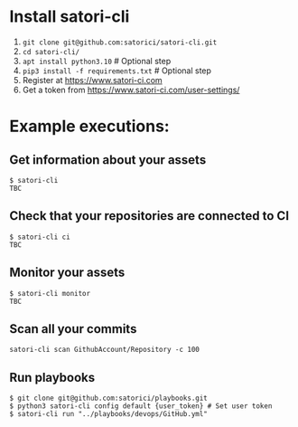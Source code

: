 # Install satori-cli
1. `git clone git@github.com:satorici/satori-cli.git`
2. `cd satori-cli/`
3. `apt install python3.10` # Optional step
4. `pip3 install -f requirements.txt` # Optional step
5. Register at https://www.satori-ci.com
6. Get a token from https://www.satori-ci.com/user-settings/

# Example executions:
## Get information about your assets
```
$ satori-cli
TBC
```

## Check that your repositories are connected to CI
```
$ satori-cli ci
TBC
```

## Monitor your assets
```
$ satori-cli monitor
TBC
```

## Scan all your commits
```
satori-cli scan GithubAccount/Repository -c 100
```

## Run playbooks

```
$ git clone git@github.com:satorici/playbooks.git
$ python3 satori-cli config default {user_token} # Set user token
$ satori-cli run "../playbooks/devops/GitHub.yml"
```
